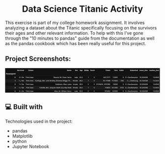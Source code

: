 <h1 align="center" id="title">Data Science Titanic Activity</h1>

<p id="description">This exercise is part of my college homework assignment. It involves analyzing a dataset about the Titanic specifically focusing on the survivors their ages and other relevant information. To help with this I've gone through the "10 minutes to pandas" guide from the documentation as well as the pandas cookbook which has been really useful for this project.</p>

<h2>Project Screenshots:</h2>

<img src="./public/image.png" alt="project-screenshot">

  
  
<h2>💻 Built with</h2>

Technologies used in the project:

*   pandas
*   Matplotlib
*   python
*   Jupyter Notebook
